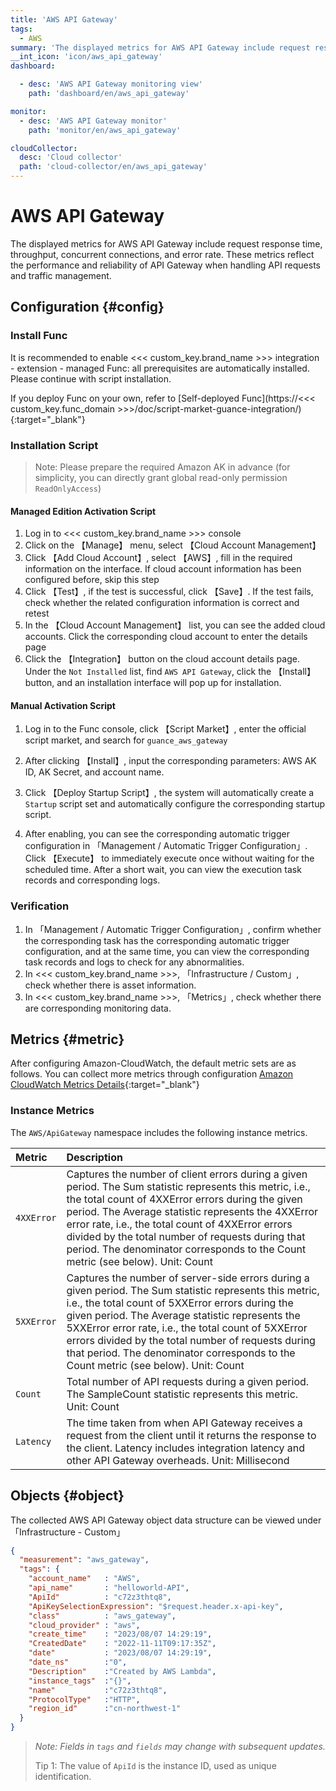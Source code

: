 ```yaml
---
title: 'AWS API Gateway'
tags: 
  - AWS
summary: 'The displayed metrics for AWS API Gateway include request response time, throughput, concurrent connections, and error rate. These metrics reflect the performance and reliability of API Gateway when handling API requests and traffic management.'
__int_icon: 'icon/aws_api_gateway'
dashboard:

  - desc: 'AWS API Gateway monitoring view'
    path: 'dashboard/en/aws_api_gateway'

monitor:
  - desc: 'AWS API Gateway monitor'
    path: 'monitor/en/aws_api_gateway'

cloudCollector:
  desc: 'Cloud collector'
  path: 'cloud-collector/en/aws_api_gateway'
---
```



<!-- markdownlint-disable MD025 -->
# AWS API Gateway
<!-- markdownlint-enable -->

The displayed metrics for AWS API Gateway include request response time, throughput, concurrent connections, and error rate. These metrics reflect the performance and reliability of API Gateway when handling API requests and traffic management.


## Configuration {#config}

### Install Func

It is recommended to enable <<< custom_key.brand_name >>> integration - extension - managed Func: all prerequisites are automatically installed. Please continue with script installation.

If you deploy Func on your own, refer to [Self-deployed Func](https://<<< custom_key.func_domain >>>/doc/script-market-guance-integration/){:target="_blank"}

### Installation Script

> Note: Please prepare the required Amazon AK in advance (for simplicity, you can directly grant global read-only permission `ReadOnlyAccess`)

#### Managed Edition Activation Script

1. Log in to <<< custom_key.brand_name >>> console
2. Click on the 【Manage】 menu, select 【Cloud Account Management】
3. Click 【Add Cloud Account】, select 【AWS】, fill in the required information on the interface. If cloud account information has been configured before, skip this step
4. Click 【Test】, if the test is successful, click 【Save】. If the test fails, check whether the related configuration information is correct and retest
5. In the 【Cloud Account Management】 list, you can see the added cloud accounts. Click the corresponding cloud account to enter the details page
6. Click the 【Integration】 button on the cloud account details page. Under the `Not Installed` list, find `AWS API Gateway`, click the 【Install】 button, and an installation interface will pop up for installation.


#### Manual Activation Script

1. Log in to the Func console, click 【Script Market】, enter the official script market, and search for `guance_aws_gateway`

2. After clicking 【Install】, input the corresponding parameters: AWS AK ID, AK Secret, and account name.

3. Click 【Deploy Startup Script】, the system will automatically create a `Startup` script set and automatically configure the corresponding startup script.

4. After enabling, you can see the corresponding automatic trigger configuration in 「Management / Automatic Trigger Configuration」. Click 【Execute】 to immediately execute once without waiting for the scheduled time. After a short wait, you can view the execution task records and corresponding logs.


### Verification

1. In 「Management / Automatic Trigger Configuration」, confirm whether the corresponding task has the corresponding automatic trigger configuration, and at the same time, you can view the corresponding task records and logs to check for any abnormalities.
2. In <<< custom_key.brand_name >>>, 「Infrastructure / Custom」, check whether there is asset information.
3. In <<< custom_key.brand_name >>>, 「Metrics」, check whether there are corresponding monitoring data.

## Metrics {#metric}
After configuring Amazon-CloudWatch, the default metric sets are as follows. You can collect more metrics through configuration [Amazon CloudWatch Metrics Details](https://docs.aws.amazon.com/zh_cn/apigateway/latest/developerguide/api-gateway-metrics-and-dimensions.html){:target="_blank"}

### Instance Metrics

The `AWS/ApiGateway` namespace includes the following instance metrics.

| Metric                  | Description                                                         |
| :---------------------- | :------------------------------------------------------------------ |
| `4XXError`             | Captures the number of client errors during a given period. The Sum statistic represents this metric, i.e., the total count of 4XXError errors during the given period. The Average statistic represents the 4XXError error rate, i.e., the total count of 4XXError errors divided by the total number of requests during that period. The denominator corresponds to the Count metric (see below). Unit: Count |
| `5XXError`             | Captures the number of server-side errors during a given period. The Sum statistic represents this metric, i.e., the total count of 5XXError errors during the given period. The Average statistic represents the 5XXError error rate, i.e., the total count of 5XXError errors divided by the total number of requests during that period. The denominator corresponds to the Count metric (see below). Unit: Count |
| `Count`                | Total number of API requests during a given period. The SampleCount statistic represents this metric. Unit: Count |
| `Latency`              | The time taken from when API Gateway receives a request from the client until it returns the response to the client. Latency includes integration latency and other API Gateway overheads. Unit: Millisecond |

## Objects {#object}

The collected AWS API Gateway object data structure can be viewed under 「Infrastructure - Custom」

```json
{
  "measurement": "aws_gateway",
  "tags": {
    "account_name"   : "AWS",
    "api_name"       : "helloworld-API",
    "ApiId"          : "c72z3thtq8",
    "ApiKeySelectionExpression": "$request.header.x-api-key",
    "class"          : "aws_gateway",
    "cloud_provider" : "aws",
    "create_time"    : "2023/08/07 14:29:19",
    "CreatedDate"    : "2022-11-11T09:17:35Z",
    "date"           : "2023/08/07 14:29:19",
    "date_ns"        :"0",
    "Description"    :"Created by AWS Lambda",
    "instance_tags"  :"{}",
    "name"           :"c72z3thtq8",
    "ProtocolType"   :"HTTP",
    "region_id"      :"cn-northwest-1"
  }
}
```

> *Note: Fields in `tags` and `fields` may change with subsequent updates.*
>
> Tip 1: The value of `ApiId` is the instance ID, used as unique identification.